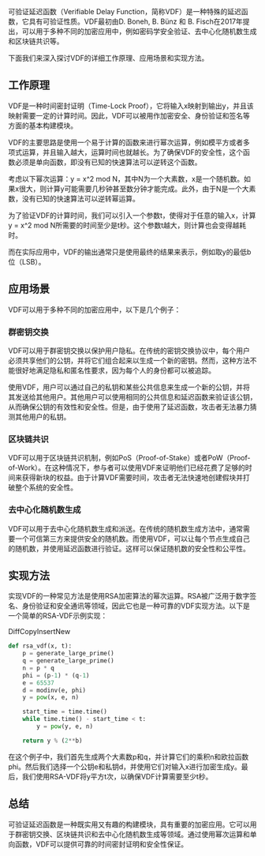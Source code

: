 可验证延迟函数（Verifiable Delay Function，简称VDF）是一种特殊的延迟函数，它具有可验证性质。VDF最初由D. Boneh, B. Bünz 和 B. Fisch在2017年提出，可以用于多种不同的加密应用中，例如密码学安全验证、去中心化随机数生成和区块链共识等。

下面我们来深入探讨VDF的详细工作原理、应用场景和实现方法。

## 工作原理

VDF是一种时间密封证明（Time-Lock Proof），它将输入x映射到输出y，并且该映射需要一定的计算时间。因此，VDF可以被用作加密安全、身份验证和签名等方面的基本构建模块。

VDF的主要思路是使用一个易于计算的函数来进行幂次运算，例如模平方或者多项式运算，并且输入越大，运算时间也就越长。为了确保VDF的安全性，这个函数必须是单向函数，即没有已知的快速算法可以逆转这个函数。

考虑以下幂次运算：y = x^2 mod N，其中N为一个大素数，x是一个随机数。如果x很大，则计算y可能需要几秒钟甚至数分钟才能完成。此外，由于N是一个大素数，没有已知的快速算法可以逆转幂运算。

为了验证VDF的计算时间，我们可以引入一个参数t，使得对于任意的输入x，计算y = x^2 mod N所需要的时间至少是t秒。这个参数t越大，则计算也会变得越耗时。

而在实际应用中，VDF的输出通常只是使用最终的结果来表示，例如取y的最低b位（LSB）。

## 应用场景

VDF可以用于多种不同的加密应用中，以下是几个例子：

### 群密钥交换

VDF可以用于群密钥交换以保护用户隐私。在传统的密钥交换协议中，每个用户必须共享他们的公钥，并将它们组合起来以生成一个新的密钥。然而，这种方法不能很好地满足隐私和匿名性要求，因为每个人的身份都可以被追踪。

使用VDF，用户可以通过自己的私钥和某些公共信息来生成一个新的公钥，并将其发送给其他用户。其他用户可以使用相同的公共信息和延迟函数来验证该公钥，从而确保公钥的有效性和安全性。但是，由于使用了延迟函数，攻击者无法暴力猜测其他用户的私钥。

### 区块链共识

VDF可以用于区块链共识机制，例如PoS（Proof-of-Stake）或者PoW（Proof-of-Work）。在这种情况下，参与者可以使用VDF来证明他们已经花费了足够的时间来获得新块的权益。由于计算VDF需要时间，攻击者无法快速地创建假块并打破整个系统的安全性。

### 去中心化随机数生成

VDF可以用于去中心化随机数生成和派送。在传统的随机数生成方法中，通常需要一个可信第三方来提供安全的随机数。而使用VDF，可以让每个节点生成自己的随机数，并使用延迟函数进行验证。这样可以保证随机数的安全性和公平性。

## 实现方法

实现VDF的一种常见方法是使用RSA加密算法的幂次运算。RSA被广泛用于数字签名、身份验证和安全通讯等领域，因此它也是一种可靠的VDF实现方法。以下是一个简单的RSA-VDF示例实现：

DiffCopyInsertNew

```python
def rsa_vdf(x, t):
    p = generate_large_prime()
    q = generate_large_prime()
    n = p * q
    phi = (p-1) * (q-1)
    e = 65537
    d = modinv(e, phi)
    y = pow(x, e, n)

    start_time = time.time()
    while time.time() - start_time < t:
        y = pow(y, e, n)

    return y % (2**b)
```

在这个例子中，我们首先生成两个大素数p和q，并计算它们的乘积n和欧拉函数phi。然后我们选择一个公钥e和私钥d，并使用它们对输入x进行加密生成y。最后，我们使用RSA-VDF将y平方t次，以确保VDF计算需要至少t秒。

## 总结

可验证延迟函数是一种既实用又有趣的构建模块，具有重要的加密应用。它可以用于群密钥交换、区块链共识和去中心化随机数生成等领域。通过使用幂次运算和单向函数，VDF可以提供可靠的时间密封证明和安全性保证。